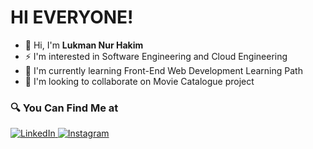 # HI EVERYONE! 
- 👋 Hi, I'm **Lukman Nur Hakim**
- ⚡ I'm interested in Software Engineering and Cloud Engineering 
- 💬 I'm currently learning Front-End Web Development Learning Path
- 🌱 I'm looking to collaborate on Movie Catalogue project

### 🔍 You Can Find Me at 
<p> 
  <a href="https://www.linkedin.com/in/lukman-nur-hakim-0b6b4a247/" target="_blank">
    <img alt="LinkedIn" src="https://img.shields.io/badge/linkedin-%230077B5.svg?&style=for-the-badge&logo=linkedin&logoColor=white" />
  </a> 
  <a href="https://www.instagram.com/luqmannur_h/" target="_blank">
    <img alt="Instagram" src="https://img.shields.io/badge/instagram-%23E4405F.svg?&style=for-the-badge&logo=instagram&logoColor=white" />
  </a> 
</p>
